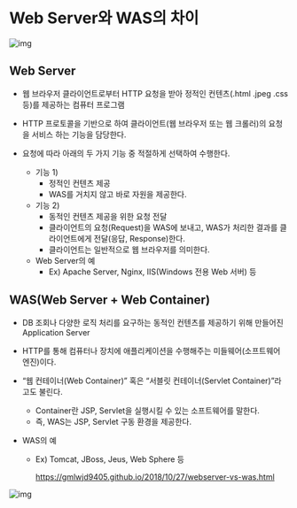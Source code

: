 # Web Server와 WAS의 차이

![img](https://gmlwjd9405.github.io/images/web/webserver-vs-was1.png)

## Web Server

- 웹 브라우저 클라이언트로부터 HTTP 요청을 받아 정적인 컨텐츠(.html .jpeg .css 등)를 제공하는 컴퓨터 프로그램

- HTTP 프로토콜을 기반으로 하여 클라이언트(웹 브라우저 또는 웹 크롤러)의 요청을 서비스 하는 기능을 담당한다.

  

- 요청에 따라 아래의 두 가지 기능 중 적절하게 선택하여 수행한다.
  - 기능 1) 
  	- 정적인 컨텐츠 제공
  	- WAS를 거치지 않고 바로 자원을 제공한다.
  - 기능 2)
    - 동적인 컨텐츠 제공을 위한 요청 전달
    - 클라이언트의 요청(Request)을 WAS에 보내고, WAS가 처리한 결과를 클라이언트에게 전달(응답, Response)한다.
    - 클라이언트는 일반적으로 웹 브라우저를 의미한다.
  - Web Server의 예
    - Ex) Apache Server, Nginx, IIS(Windows 전용 Web 서버) 등



## WAS(Web Server + Web Container)

-  DB 조회나 다양한 로직 처리를 요구하는 동적인 컨텐츠를 제공하기 위해 만들어진 Application Server

- HTTP를 통해 컴퓨터나 장치에 애플리케이션을 수행해주는 미들웨어(소프트웨어 엔진)이다.

- “웹 컨테이너(Web Container)” 혹은 “서블릿 컨테이너(Servlet Container)”라고도 불린다.

  - Container란 JSP, Servlet을 실행시킬 수 있는 소프트웨어를 말한다.
  - 즉, WAS는 JSP, Servlet 구동 환경을 제공한다.

- WAS의 예

  - Ex) Tomcat, JBoss, Jeus, Web Sphere 등

    

    https://gmlwjd9405.github.io/2018/10/27/webserver-vs-was.html

![img](./assets/images%2Ffalling_star3%2Fpost%2Fea1d422a-c7d1-476f-b6b6-cf308320f4ce%2F캡처.png)